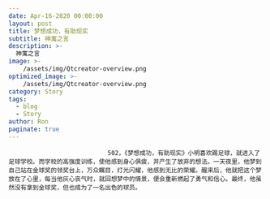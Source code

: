 ```yaml
---
date: Apr-16-2020 00:00:00
layout: post
title: 梦想成功，有助现实
subtitle: 神寓之言
description: >-
  神寓之言
image: >-
    /assets/img/Qtcreator-overview.png
optimized_image: >-
    /assets/img/Qtcreator-overview.png
category: Story
tags:
  - blog
  - Story
author: Ron
paginate: true
---
```


							　　502，《梦想成功，有助现实》小明喜欢踢足球，就进入了足球学校。而学校的高强度训练，使他感到身心俱疲，并产生了放弃的想法。一天夜里，他梦到自己站在金球奖的领奖台上，万众瞩目，灯光闪耀，他感到无比的荣耀。醒来后，他就把这个梦放在了心里，每当他灰心丧气时，就回想梦中的情景，便会重新燃起了勇气和信心。最终，他虽然没有拿到金球奖，但也成为了一名出色的球员。
							
							
						